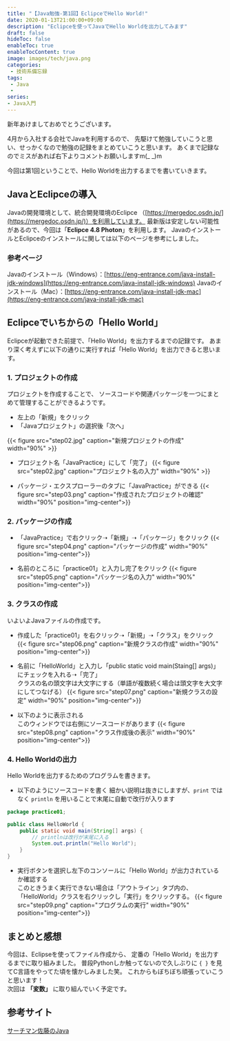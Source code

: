```yaml
---
title: "【Java勉強-第1回】EclipceでHello World!"
date: 2020-01-13T21:00:00+09:00
description: "Eclipceを使ってJavaでHello Worldを出力してみます"
draft: false
hideToc: false
enableToc: true
enableTocContent: true
image: images/tech/java.png
categories:
 - 技術系備忘録
tags:
 - Java
 - 
series:
- Java入門
---
```


新年あけましておめでとうございます。

4月から入社する会社でJavaを利用するので、
先駆けて勉強していこうと思い、せっかくなので勉強の記録をまとめていこうと思います。
あくまで記録なのでミスがあれば右下よりコメントお願いしますm(_ \_)m

<!--more-->

今回は第1回ということで、Hello Worldを出力するまでを書いていきます。

## JavaとEclipceの導入

Javaの開発環境として、統合開発環境のEclipce
（[https://mergedoc.osdn.jp/](https://mergedoc.osdn.jp/)）を利用しています。
最新版は安定しない可能性があるので、今回は「__Eclipce 4.8 Photon__」を利用します。
JavaのインストールとEclipceのインストールに関しては以下のページを参考にしました。

### 参考ページ

Javaのインストール（Windows）：[https://eng-entrance.com/java-install-jdk-windows](https://eng-entrance.com/java-install-jdk-windows)
Javaのインストール（Mac）：[https://eng-entrance.com/java-install-jdk-mac](https://eng-entrance.com/java-install-jdk-mac)

## Eclipceでいちからの「Hello World」

Eclipceが起動できた前提で、「Hello World」を出力するまでの記録です。
あまり深く考えずに以下の通りに実行すれば「Hello World」を出力できると思います。

### 1. プロジェクトの作成

プロジェクトを作成することで、
ソースコードや関連パッケージを一つにまとめて管理することができるようです。

- 左上の「新規」をクリック
- 「Javaプロジェクト」の選択後「次へ」

{{< figure src="step02.jpg" caption="新規プロジェクトの作成" width="90%" >}}

- プロジェクト名「JavaPractice」にして「完了」
{{< figure src="step02.jpg" caption="プロジェクト名の入力" width="90%" >}}

- パッケージ・エクスプローラーのタブに「JavaPractice」ができる
{{< figure src="step03.png" caption="作成されたプロジェクトの確認" width="90%" position="img-center">}}

### 2. パッケージの作成

- 「JavaPractice」で右クリック➝「新規」➝「パッケージ」をクリック
{{< figure src="step04.png" caption="パッケージの作成" width="90%" position="img-center">}}

- 名前のところに「practice01」と入力し完了をクリック
{{< figure src="step05.png" caption="パッケージ名の入力" width="90%" position="img-center">}}

### 3. クラスの作成

いよいよJavaファイルの作成です。

- 作成した「practice01」を右クリック➝「新規」➝「クラス」をクリック
{{< figure src="step06.png" caption="新規クラスの作成" width="90%" position="img-center">}}

- 名前に「HelloWorld」と入力し「public static void main(Staing[] args)」にチェックを入れる➝「完了」\
クラスの名の頭文字は大文字にする（単語が複数続く場合は頭文字を大文字にしてつなげる）
{{< figure src="step07.png" caption="新規クラスの設定" width="90%" position="img-center">}}

- 以下のように表示される\
このウィンドウでは右側にソースコードがあります
{{< figure src="step08.png" caption="クラス作成後の表示" width="90%" position="img-center">}}

### 4. Hello Worldの出力

Hello Worldを出力するためのプログラムを書きます。

- 以下のようにソースコードを書く
細かい説明は抜きにしますが、`print` ではなく `println` を用いることで末尾に自動で改行が入ります

```java
package practice01;

public class HelloWorld {
    public static void main(String[] args) {
        // printlnは改行が末尾に入る
        System.out.println("Hello World");
    }
}
```

- 実行ボタンを選択し左下のコンソールに「Hello World」が出力されているか確認する\
このときうまく実行できない場合は「アウトライン」タブ内の、
「HelloWorld」クラスを右クリックし「実行」をクリックする。
{{< figure src="step09.png" caption="プログラムの実行" width="90%" position="img-center">}}

## まとめと感想

今回は、Eclipseを使ってファイル作成から、
定番の「Hello World」を出力するまでに取り組みました。
普段Pythonしか触ってないので久しぶりに `{ }` を見てC言語をやってた頃を懐かしみました笑。
これからもぼちぼち頑張っていこうと思います！\
次回は __「変数」__ に取り組んでいく予定です。

## 参考サイト

[サーチマン佐藤のJava](https://searchman.info/java_eclipse/1090.html)
